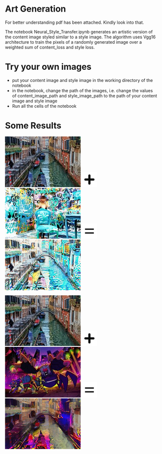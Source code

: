 # Art Generation
For better understanding pdf has been attached. Kindly look into that.

The notebook Neural_Style_Transfer.ipynb generates an artistic version of the content image styled similar to a style image. The algorithm
uses Vgg16 architecture to train the pixels of a randomly generated image over a weighted sum of content_loss and style loss.

# Try your own images

- put your content image and style image in the working directory of the notebook
- in the notebook, change the path of the images, i.e. change the values of content_image_path and style_image_path to the path of your content image and style image
- Run all the cells of the notebook

# Some Results
![alt text](https://github.com/OverGeek/Neural-Style-Transfer/blob/master/content.jpeg)     ![alt_text](https://github.com/OverGeek/Neural-Style-Transfer/blob/master/plus.jpeg)      ![alt_text](https://github.com/OverGeek/Neural-Style-Transfer/blob/master/style_2.jpeg)      ![alt_text](https://github.com/OverGeek/Neural-Style-Transfer/blob/master/equal.png)    ![alt text](https://github.com/OverGeek/Neural-Style-Transfer/blob/master/styled_1_re.png) 



![alt text](https://github.com/OverGeek/Neural-Style-Transfer/blob/master/content.jpeg)     ![alt_text](https://github.com/OverGeek/Neural-Style-Transfer/blob/master/plus.jpeg)      ![alt_text](https://github.com/OverGeek/Neural-Style-Transfer/blob/master/style_3.jpeg)      ![alt_text](https://github.com/OverGeek/Neural-Style-Transfer/blob/master/equal.png)    ![alt text](https://github.com/OverGeek/Neural-Style-Transfer/blob/master/styled_3_re.png) 

